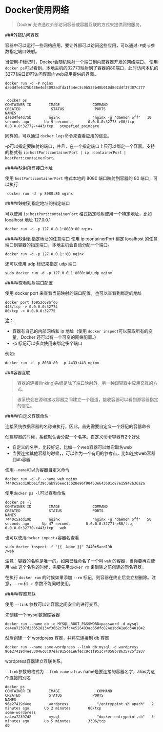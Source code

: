 Docker使用网络
==================
>Docker 允许通过外部访问容器或容器互联的方式来提供网络服务。

###外部访问容器

容器中可以运行一些网络应用，要让外部可以访问这些应用，可以通过`-P`或`-p`参数指定端口映射。

当使用-P标记时，Docker会随机映射一个端口到内部容器开发的网络端口。
使用`docker ps`可以看到，本地主机的32773映射到了容器的80端口，此时访问本机的32771端口即可访问容器内web应用提供的界面。
```
docker run -d -P nginx
daed4fe4d75b436e4e34092adfda1f44ec5c0b535b48b010d8e2d4f37d07c277


 docker ps
CONTAINER ID        IMAGE               COMMAND                  CREATED              STATUS              PORTS                                           NAMES
daed4fe4d75b        nginx               "nginx -g 'daemon off"   10 seconds ago       Up 9 seconds        0.0.0.0:32773->80/tcp, 0.0.0.0:32772->443/tcp   stupefied_poincare
```
同样的，可以通过 `docker logs`命令来查看应用的信息。

-p可以指定要映射的端口，并且，在一个指定端口上只可以绑定一个容器。支持的格式有 `ip:hostPort:containerPort | ip::containerPort | hostPort:containerPort。`


#####映射所有接口地址

使用 `hostPort:containerPort` 格式本地的 8080 端口映射到容器的 80 端口，可以执行
```
 docker run -d -p 8080:80 nginx
```
#####映射到指定地址的指定端口

可以使用 `ip:hostPort:containerPort` 格式指定映射使用一个特定地址，比如 localhost 地址 127.0.0.1
```
docker run -d -p 127.0.0.1:8080:80 nginx
```

#####映射到指定地址的任意端口
使用 ip::containerPort 绑定 localhost 的任意端口到容器的指定端口，本地主机会自动分配一个端口。
```
docker run -d -p 127.0.0.1::80 nginx
```
还可以使用 udp 标记来指定 udp 端口
```
sudo docker run -d -p 127.0.0.1:8080:80/udp nginx
```

#####查看映射端口配置

使用 docker port 来查看当前映射的端口配置，也可以查看到绑定的地址
```
docker port f6952c68bfd6
443/tcp -> 0.0.0.0:32774
80/tcp -> 0.0.0.0:32775
```

**注：**

* 容器有自己的内部网络和 ip 地址（使用 `docker inspect`可以获取所有的变量，Docker 还可以有一个可变的网络配置。）
* -p 标记可以多次使用来绑定多个端口

例如:
```
docker run -d -p 8080:80  -p 4433:443 nginx
```

###容器互联

>容器的连接(linking)系统是除了端口映射外，另一种跟容器中应用交互的方式。

>该系统会在源和接收容器之间建立一个隧道，接收容器可以看到源容器指定的信息。

#####自定义容器命名

连接系统依据容器的名称来执行。因此，首先需要自定义一个好记的容器命令

创建容器的时候，系统默认会分配一个名字。自定义命令容器有2个好处

* 自定义的名字，比较好记，比如一个web容器可以给它取名web
* 当要连接其他容器的时候，，可以作为一个有用的参考点，比如连接web容器到db容器

使用`--name`可以为容器自定义命令
```
docker run -d -P --name web nginx
7440c5acd19bbe1f39c3ab995eec1c628e96f90453e643601c87e15942b36a2a
```
使用`docker ps -l`可以查看命名
```
docker ps -l
CONTAINER ID        IMAGE               COMMAND                  CREATED             STATUS              PORTS                                           NAMES
7440c5acd19b        nginx               "nginx -g 'daemon off"   50 seconds ago      Up 47 seconds       0.0.0.0:32771->80/tcp, 0.0.0.0:32770->443/tcp   web

```

也可以使用`docker inpect`+容器名查看
```
sudo docker inspect -f "{{ .Name }}" 7440c5acd19b
/web
```

注意：容器的名称是唯一的。如果已经命名了一个叫 `web` 的容器，当你要再次使用 `web` 这个名称的时候，需要先用`docker rm` 来删除之前创建的同名容器。

在执行 `docker run` 的时候如果添加 `--rm` 标记，则容器在终止后会立刻删除。注意，`--rm` 和 `-d` 参数不能同时使用。

#####容器互联

使用 `--link` 参数可以让容器之间安全的进行交互。

先创建一个mysql数据库容器
```
docker run --name db -e MYSQL_ROOT_PASSWORD=password -d mysql
ca4ea72397d233520134f3662c79fc4e526403ac65dfc824e1bd41e6d5401042
```

然后创建一个 wordpress 容器，并将它连接到 db 容器
```
docker run --name some-wordpress --link db:mysql -d wordpress
96e27419d4ee53046c0c07ea7915ce1e6fecc9c1f951c74058b78635725f3937
```

wordpress容器建立互联关系。

`--link`参数的格式为 `--link name:alias` name是要连接的容器名字，alias为这个连接的别名
```
docker ps
CONTAINER ID        IMAGE                 COMMAND                  CREATED             STATUS              PORTS                                      NAMES
96e27419d4ee        wordpress             "/entrypoint.sh apach"   2 minutes ago       Up 2 minutes        80/tcp                                     some-wordpress
ca4ea72397d2        mysql                 "docker-entrypoint.sh"   5 minutes ago       Up 5 minutes        3306/tcp                                   db

```
